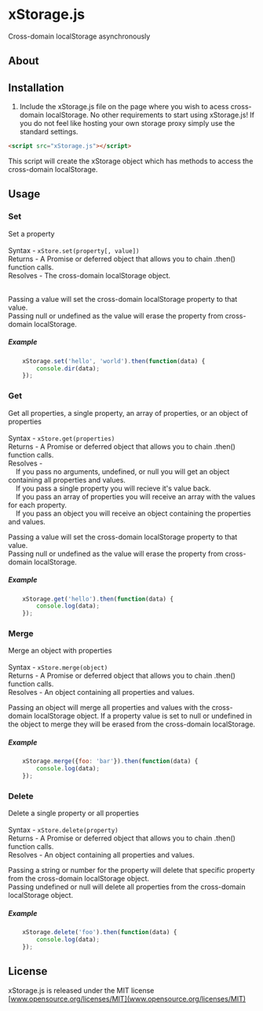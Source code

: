 # xStorage.js
Cross-domain localStorage asynchronously<br>

## About


## Installation
1. Include the xStorage.js file on the page where you wish to acess cross-domain localStorage. No other requirements to start using xStorage.js! If you do not feel like hosting your own storage proxy simply use the standard settings. <br>
```html
<script src="xStorage.js"></script>
```
This script will create the xStorage object which has methods to access the cross-domain localStorage.


## Usage

### Set
Set a property <br><br>
Syntax - `xStore.set(property[, value])` <br>
Returns - A Promise or deferred object that allows you to chain .then() function calls. <br>
Resolves - The cross-domain localStorage object. <br><br>

Passing a value will set the cross-domain localStorage property to that value. <br>
Passing null or undefined as the value will erase the property from cross-domain localStorage. <br>

##### Example
```js
	xStorage.set('hello', 'world').then(function(data) {
		console.dir(data);
	});
```

### Get
Get all properties, a single property, an array of properties, or an object of properties <br><br>
Syntax - `xStore.get(properties)` <br>
Returns - A Promise or deferred object that allows you to chain .then() function calls. <br>
Resolves - <br>
&nbsp;&nbsp;&nbsp;&nbsp;If you pass no arguments, undefined, or null you will get an object containing all properties and values. <br>
&nbsp;&nbsp;&nbsp;&nbsp;If you pass a single property you will recieve it's value back. <br>
&nbsp;&nbsp;&nbsp;&nbsp;If you pass an array of properties you will receive an array with the values for each property. <br>
&nbsp;&nbsp;&nbsp;&nbsp;If you pass an object you will receive an object containing the properties and values. <br>

Passing a value will set the cross-domain localStorage property to that value. <br>
Passing null or undefined as the value will erase the property from cross-domain localStorage. <br>

##### Example
```js
	xStorage.get('hello').then(function(data) {
		console.log(data);
	});
```

### Merge
Merge an object with properties <br><br>
Syntax - `xStore.merge(object)` <br>
Returns - A Promise or deferred object that allows you to chain .then() function calls. <br>
Resolves - An object containing all properties and values. <br>

Passing an object will merge all properties and values with the cross-domain localStorage object.  If a property value is set to null or undefined in the object to merge they will be erased from the cross-domain localStorage.

##### Example
```js
	xStorage.merge({foo: 'bar'}).then(function(data) {
		console.log(data);
	});
```


### Delete
Delete a single property or all properties <br><br>
Syntax - `xStore.delete(property)` <br>
Returns - A Promise or deferred object that allows you to chain .then() function calls. <br>
Resolves - An object containing all properties and values. <br>

Passing a string or number for the property will delete that specific property from the cross-domain localStorage object. <br>
Passing undefined or null will delete all properties from the cross-domain localStorage object.

##### Example
```js
	xStorage.delete('foo').then(function(data) {
		console.log(data);
	});
```

## License 
xStorage.js is released under the MIT license <br>
[www.opensource.org/licenses/MIT](www.opensource.org/licenses/MIT)